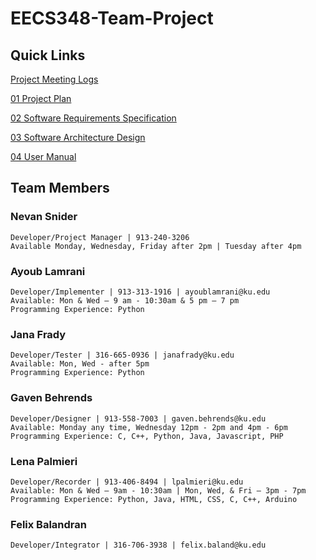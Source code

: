 # EECS348-Team-Project

## **Quick Links**

  [Project Meeting Logs](https://github.com/NevanSnider/EECS348-Team-Project/blob/main/artifacts/Project%20Meeting%20Logs.pdf)

 
  [01 Project Plan](https://github.com/NevanSnider/EECS348-Team-Project/blob/main/artifacts/01-Project-Plan.pdf)


  [02 Software Requirements Specification](https://github.com/NevanSnider/EECS348-Team-Project/blob/main/artifacts/02-Software-Requirements-Spec.pdf)


  [03 Software Architecture Design](https://github.com/NevanSnider/EECS348-Team-Project/blob/main/artifacts/03-Software-Architecture-Design.pdf)

  [04 User Manual](https://github.com/NevanSnider/EECS348-Team-Project/blob/main/User%20Manual.docx)

## **Team Members**

  ### **Nevan Snider**
    Developer/Project Manager | 913-240-3206
    Available Monday, Wednesday, Friday after 2pm | Tuesday after 4pm

  ### **Ayoub Lamrani**
    Developer/Implementer | 913-313-1916 | ayoublamrani@ku.edu
    Available: Mon & Wed – 9 am - 10:30am & 5 pm – 7 pm
    Programming Experience: Python 
  
  ### **Jana Frady**
    Developer/Tester | 316-665-0936 | janafrady@ku.edu
    Available: Mon, Wed - after 5pm
    Programming Experience: Python

  ### **Gaven Behrends**
    Developer/Designer | 913-558-7003 | gaven.behrends@ku.edu
    Available: Monday any time, Wednesday 12pm - 2pm and 4pm - 6pm
    Programming Experience: C, C++, Python, Java, Javascript, PHP

  ### **Lena Palmieri**
    Developer/Recorder | 913-406-8494 | lpalmieri@ku.edu
    Available: Mon & Wed – 9am - 10:30am | Mon, Wed, & Fri – 3pm - 7pm 
    Programming Experience: Python, Java, HTML, CSS, C, C++, Arduino

  ### **Felix Balandran**
    Developer/Integrator | 316-706-3938 | felix.baland@ku.edu
